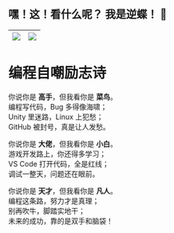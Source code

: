 ## 嘿！这！看什么呢？ 我是逆蝶！ 👋

| <img align="center" src="https://github-readme-stats.vercel.app/api?username=zhishifenzi8266&show_icons=true&show_icons=true&include_all_commits=true&hide_border=true&theme=tokyonight" /> | <img align="center" src="https://github-readme-stats.vercel.app/api/top-langs/?username=zhishifenzi8266&layout=compact&langs_count=8&hide_border=true&theme=tokyonight" /> |
| ------------- | ------------- |


# 编程自嘲励志诗

你说你是 **高手**，但我看你是 **菜鸟**。  
编程写代码，Bug 多得像海啸；  
Unity 里迷路，Linux 上犯愁；  
GitHub 被封号，真是让人发愁。

你说你是 **大佬**，但我看你是 **小白**。  
游戏开发路上，你还得多学习；  
VS Code 打开代码，全是红线；  
调试一整天，问题还在眼前。

你说你是 **天才**，但我看你是 **凡人**。  
编程这条路，努力才是真理；  
别再吹牛，脚踏实地干；  
未来的成功，靠的是双手和脑袋！

